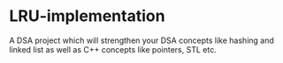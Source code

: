# LRU-implementation
A DSA project which will strengthen your DSA concepts like hashing and linked list as well as C++ concepts like pointers, STL etc.
